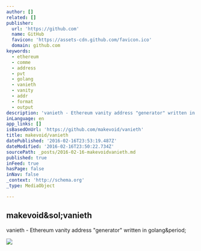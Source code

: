 ```yaml
---
author: []
related: []
publisher:
  url: 'https://github.com'
  name: GitHub
  favicon: 'https://assets-cdn.github.com/favicon.ico'
  domain: github.com
keywords:
  - ethereum
  - comme
  - address
  - pvt
  - golang
  - vanieth
  - vanity
  - addr
  - format
  - output
description: 'vanieth - Ethereum vanity address "generator" written in golang.'
inLanguage: en
app_links: []
isBasedOnUrl: 'https://github.com/makevoid/vanieth'
title: makevoid/vanieth
datePublished: '2016-02-16T23:53:19.487Z'
dateModified: '2016-02-16T23:50:22.734Z'
sourcePath: _posts/2016-02-16-makevoidvanieth.md
published: true
inFeed: true
hasPage: false
inNav: false
_context: 'http://schema.org'
_type: MediaObject

---
```

<article style=""><h1>makevoid&amp;sol;vanieth</h1><p>vanieth - Ethereum vanity address "generator" written in golang&amp;period;</p><img src="https://avatars3.githubusercontent.com/u/14677?v=3&amp;s=400" /></article>